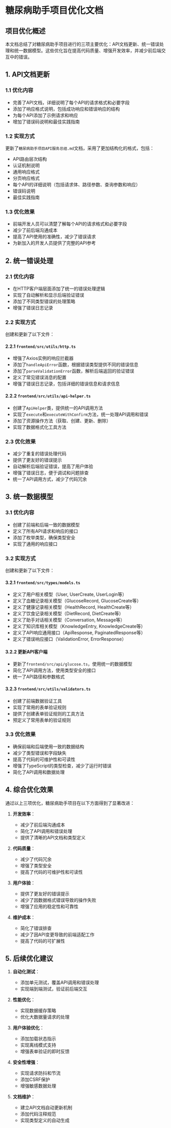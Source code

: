 # 糖尿病助手项目优化文档

## 项目优化概述

本文档总结了对糖尿病助手项目进行的三项主要优化：API文档更新、统一错误处理和统一数据模型。这些优化旨在提高代码质量、增强开发效率，并减少前后端交互中的错误。

## 1. API文档更新

### 1.1 优化内容

- 完善了API文档，详细说明了每个API的请求格式和必要字段
- 添加了响应格式说明，包括成功响应和错误响应的结构
- 为每个API添加了示例请求和响应
- 增加了错误码说明和最佳实践指南

### 1.2 实现方式

更新了`糖尿病助手项目API服务总结.md`文档，采用了更加结构化的格式，包括：

- API路由层次结构
- 认证机制说明
- 通用响应格式
- 分页响应格式
- 每个API的详细说明（包括请求体、路径参数、查询参数和响应）
- 错误码说明
- 最佳实践指南

### 1.3 优化效果

- 前端开发人员可以清楚了解每个API的请求格式和必要字段
- 减少了前后端沟通成本
- 提高了API使用的准确性，减少了错误请求
- 为新加入的开发人员提供了完整的API参考

## 2. 统一错误处理

### 2.1 优化内容

- 在HTTP客户端层面添加了统一的错误处理逻辑
- 实现了自动解析和显示后端验证错误
- 添加了不同类型错误的处理策略
- 增强了错误日志记录

### 2.2 实现方式

创建和更新了以下文件：

#### 2.2.1 `frontend/src/utils/http.ts`

- 增强了Axios实例的响应拦截器
- 添加了`handleApiError`函数，根据错误类型提供不同的错误信息
- 添加了`parseValidationError`函数，解析后端返回的验证错误
- 定义了常见错误消息的配置
- 增强了错误日志记录，包括详细的错误信息和请求信息

#### 2.2.2 `frontend/src/utils/api-helper.ts`

- 创建了`ApiHelper`类，提供统一的API调用方法
- 实现了`execute`和`executeWithConfirm`方法，统一处理API调用和错误
- 添加了资源操作方法（获取、创建、更新、删除）
- 实现了数据格式化工具方法

### 2.3 优化效果

- 减少了重复的错误处理代码
- 提供了更友好的错误提示
- 自动解析后端验证错误，提高了用户体验
- 增强了错误日志，便于调试和问题排查
- 统一了API调用方式，减少了代码冗余

## 3. 统一数据模型

### 3.1 优化内容

- 创建了前端和后端一致的数据模型
- 定义了所有API请求和响应的接口
- 添加了枚举类型，确保类型安全
- 实现了通用的响应接口

### 3.2 实现方式

创建和更新了以下文件：

#### 3.2.1 `frontend/src/types/models.ts`

- 定义了用户相关模型（User, UserCreate, UserLogin等）
- 定义了血糖记录相关模型（GlucoseRecord, GlucoseCreate等）
- 定义了健康记录相关模型（HealthRecord, HealthCreate等）
- 定义了饮食记录相关模型（DietRecord, DietCreate等）
- 定义了助手对话相关模型（Conversation, Message等）
- 定义了知识库相关模型（KnowledgeEntry, KnowledgeCreate等）
- 定义了API响应通用接口（ApiResponse, PaginatedResponse等）
- 定义了错误响应接口（ValidationError, ErrorResponse）

#### 3.2.2 更新API客户端

- 更新了`frontend/src/api/glucose.ts`，使用统一的数据模型
- 简化了API调用方法，使用类型安全的接口
- 统一了API路径和参数格式

#### 3.2.3 `frontend/src/utils/validators.ts`

- 创建了前端数据验证工具
- 实现了常用的表单验证规则
- 提供了创建表单验证规则的工具方法
- 预定义了常用表单的验证规则

### 3.3 优化效果

- 确保前端和后端使用一致的数据结构
- 减少了类型错误和字段缺失
- 提高了代码的可维护性和可读性
- 增强了TypeScript的类型检查，减少了运行时错误
- 简化了API调用和数据处理

## 4. 综合优化效果

通过以上三项优化，糖尿病助手项目在以下方面得到了显著改进：

1. **开发效率**：
   - 减少了前后端沟通成本
   - 简化了API调用和错误处理
   - 提供了清晰的API文档和类型定义

2. **代码质量**：
   - 减少了代码冗余
   - 增强了类型安全
   - 提高了代码的可维护性和可读性

3. **用户体验**：
   - 提供了更友好的错误提示
   - 减少了因数据格式错误导致的操作失败
   - 增强了应用的稳定性和可靠性

4. **维护成本**：
   - 简化了错误排查
   - 减少了因API变更导致的前端适配工作
   - 提高了代码的可扩展性

## 5. 后续优化建议

1. **自动化测试**：
   - 添加单元测试，覆盖API调用和错误处理
   - 实现端到端测试，验证前后端交互

2. **性能优化**：
   - 实现数据缓存策略
   - 优化大数据量请求的处理

3. **用户体验优化**：
   - 添加加载状态指示
   - 实现离线模式支持
   - 增强表单验证的即时反馈

4. **安全性增强**：
   - 实现请求防抖和节流
   - 添加CSRF保护
   - 增强敏感数据处理

5. **文档维护**：
   - 建立API文档自动更新机制
   - 添加代码注释规范
   - 实现类型定义的自动生成 